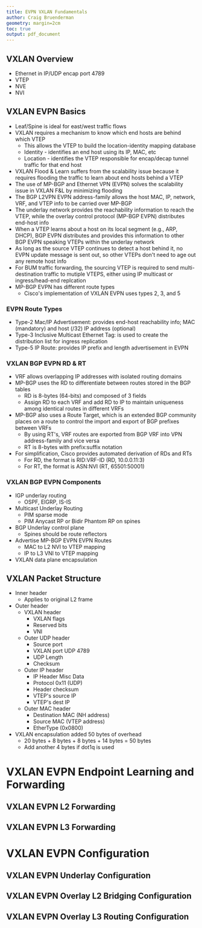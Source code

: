 ```yaml
---
title: EVPN VXLAN Fundamentals
author: Craig Bruenderman
geometry: margin=2cm
toc: true
output: pdf_document
---
```


## VXLAN Overview

* Ethernet in IP/UDP encap port 4789
* VTEP
* NVE
* NVI

## VXLAN EVPN Basics

* Leaf/Spine is ideal for east/west traffic flows
* VXLAN requires a mechanism to know which end hosts are behind which VTEP
    * This allows the VTEP to build the location-identity mapping database
    * Identity - identifies an end host using its IP, MAC, etc
    * Location - identifies the VTEP responsible for encap/decap tunnel traffic for that end host
* VXLAN Flood & Learn suffers from the scalability issue because it requires flooding the traffic to learn about end hosts behind a VTEP
* The use of MP-BGP and Ethernet VPN (EVPN) solves the scalability issue in VXLAN F&L by minimizing flooding
* The BGP L2VPN EVPN address-family allows the host MAC, IP, network, VRF, and VTEP info to be carried over MP-BGP
* The underlay network provides the reachability information to reach the VTEP, while the overlay control protocol (MP-BGP EVPN) distributes end-host info
* When a VTEP learns about a host on its local segment (e.g., ARP, DHCP), BGP EVPN distributes and provides this information to other BGP EVPN speaking VTEPs within the underlay network
* As long as the source VTEP continues to detect a host behind it, no EVPN update message is sent out, so other VTEPs don't need to age out any remote host info
* For BUM traffic forwarding, the sourcing VTEP is required to send multi-destination traffic to mutiple VTEPS, either using IP multicast or ingress/head-end replcation
* MP-BGP EVPN has different route types
    * Cisco's implementation of VXLAN EVPN uses types 2, 3, and 5

### EVPN Route Types

* Type-2 Mac/IP Advertisement: provides end-host reachability info; MAC (mandatory) and host (/32) IP address (optional)
* Type-3 Inclusive Multicast Ethernet Tag: is used to create the distribution list for ingress replication
* Type-5 IP Route: provides IP prefix and length advertisement in EVPN

### VXLAN BGP EVPN RD & RT

* VRF allows overlapping IP addresses with isolated routing domains
* MP-BGP uses the RD to differentiate between routes stored in the BGP tables
    * RD is 8-bytes (64-bits) and composed of 3 fields
    * Assign RD to each VRF and add RD to IP to maintain uniqueness among identical routes in different VRFs
* MP-BGP also uses a Route Target, which is an extended BGP community places on a route to control the import and export of BGP prefixes between VRFs
    * By using RT's, VRF routes are exported from BGP VRF into VPN address-family and vice versa
    * RT is 8-bytes with prefix:suffix notation
* For simplification, Cisco provides automated derivation of RDs and RTs
    * For RD, the format is RID:VRF-ID (RD, 10.0.0.11:3)
    * For RT, the format is ASN:NVI (RT, 65501:50001)

### VXLAN BGP EVPN Components

* IGP underlay routing
    * OSPF, EIGRP, IS-IS
* Multicast Underlay Routing
    * PIM sparse mode
    * PIM Anycast RP or Bidir Phantom RP on spines
* BGP Underlay control plane
    * Spines should be route reflectors
* Advertise MP-BGP EVPN EVPN Routes
    * MAC to L2 NVI to VTEP mapping
    * IP to L3 VNI to VTEP mapping
* VXLAN data plane encapsulation

## VXLAN Packet Structure

* Inner header
    * Applies to original L2 frame
* Outer header
    * VXLAN header
        * VXLAN flags
        * Reserved bits
        * VNI
    * Outer UDP header
        * Source port
        * VXLAN port UDP 4789
        * UDP Length
        * Checksum
    * Outer IP header
        * IP Header Misc Data
        * Protocol 0x11 (UDP)
        * Header checksum
        * VTEP's source IP
        * VTEP's dest IP
    * Outer MAC header
        * Destination MAC (NH address)
        * Source MAC (VTEP address)
        * EtherType (0x0800)
* VXLAN encapsulation added 50 bytes of overhead
    * 20 bytes + 8 bytes + 8 bytes + 14 bytes = 50 bytes
    * Add another 4 bytes if dot1q is used

# VXLAN EVPN Endpoint Learning and Forwarding

## VXLAN EVPN L2 Forwarding

## VXLAN EVPN L3 Forwarding

# VXLAN EVPN Configuration

## VXLAN EVPN Underlay Configuration

## VXLAN EVPN Overlay L2 Bridging Configuration

## VXLAN EVPN Overlay L3 Routing Configuration